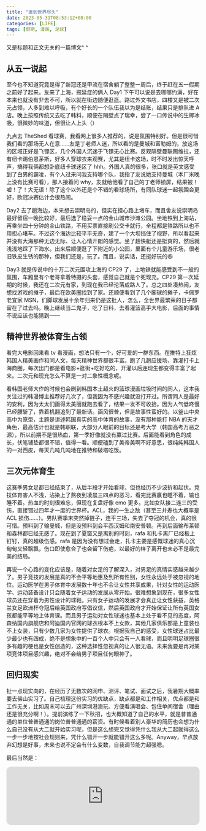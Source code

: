 ```yaml
---
title: "直到世界尽头"
date: 2023-05-31T08:53:12+08:00
categories: [LIFE]
tags: [假期, 漫画, 足球]
---
```


又是标题和正文无关的一篇博文^ ^

## 从五一说起

至今也不知道究竟是得了新冠还是甲流在宿舍躺了整整一周后，终于赶在五一假期之前好了起来。友来了上海，拖延症的俩人 Day1 下午可以说是去哪哪约满，好在本来也就没有非去不可，所以就在街边随便逛逛。路过外文书店，四楼又是被二次元占领，人多到难以呼吸，有个好长的一个队伍我以为是结账，结果只是排队进 A 店。晚上按照传统又去吃了韩料，顺便在隔壁点了瑞幸，尝了一口传说中的生椰冰吸，很微妙的味道，但很让人上头（）

九点去 TheShed 看球赛，我看网上很多人推荐的，说是氛围特别好。但是很可惜我们看的那场无人在意......友是丁老师人迷，所以看的是曼城和富勒姆的，放这场的区域正好是飞镖区，几个外国人沉迷于飞镖无心比赛。反观隔壁曼联踢维拉，还有纽卡踢伯恩茅斯，好多人穿球衣来观赛，尤其是纽卡这场，时不时发出惊天呼声，搞得我俩都想卧底纽卡球迷区了 hhh。外国人真的很多，张口就是英文感受到了白男的霸凌，有个人过来问我支持哪个队，我指了友说她支持曼城（本厂米晚上没有比赛可看），那人接着问 why，友就给他看了自己的丁老师锁屏，结果被！嘘！了！大无语！除了这个以外还是个不错的看球场所，有同队球迷一起氛围会更好，欧冠决赛估计会很热闹。

Day2 去了趟海边，本来想去崇明岛的，但实在担心路上堵车，而且舍友说崇明岛最好留宿一晚比较好，最后选了稳妥一点的金山城市沙滩公园。坐地铁到上海站，再乘坐四十分钟的金山铁路，不用买票直接刷公交卡就行，全程都是铁路所以也不用担心堵车。不过这个海边比较平平无奇，建了一个大坝挡住了视野，所以看起来并没有大海那种无边无际、让人心情开朗的感觉。坐了趟快艇还是挺爽的，然后就浅浅地踩了下海水。出来后顺便逛了下附近的小公园，里面有个儿童游乐场，很老旧铁皮生锈的那种，但我们还是，玩了。而且，说实话，还挺好玩的😆

Day3 就是传说中的十万二次元围攻上海的 CP29 了，上地铁就能感受到不一般的氛围，车厢里有个老哥拿着特摄的头套，感觉自己就是个死现充。CP29 第一次延期的时候，我还在二次元有家，到现在我已经沦落成路人了。总之四处凑热闹，友想找游戏的摊子，最后在欧美圈找到了家。还顺便看到了几个脚球的摊子，卡佩罗老宜家 MSN，们脚球发展十余年归来仍是这批人，怎么，全世界最繁荣的日子都留在了过去吗。晚上继续当二鬼子，吃了日料，去看灌篮高手大电影，后面的事情不说应该也能猜到——

## 精神世界被体育生占领

看完大电影回来看 tv 看漫画，想法只有一个，好可爱的一群东西。在推特上狂炫韩国人精美画作和同人文，每天精神世界都很丰富。跑了几趟应援场，靠灌打卡上海商圈，每次出门都是看电影+逛街+吃好吃的，开灌以后连现生都变得丰富了起来。二次元和现充怎么不算是一对二象性概念呢。

看韩国老师大作的时候也会刷到韩国本土超火的篮球漫画垃圾时间的同人，这本我关注过的韩漫博主推荐好几次了，但我因为不感兴趣就没打开过。所谓同人是最好的安利，因为太太们画得太美丽就跑去看了，结果一发不可收拾。因为人气低咚慢已经腰斩了，靠着机翻追到了最新话。画风很普，但是故事性蛮好的。以釜山中央高中为原型，主题是讲述韩国真实的高中体育的故事，没有那种能打 NBA 的天才角色，最高估计也就是韩职联，大部分人眼前的目标还是考大学（韩国高考万恶之源），所以前期不是很热血，第一季好像就没有赢过比赛。后面能看到角色的成长，伏笔铺垫都很不错，值得一看。顺便磕到了美帝美啊不好意思，很纯纯韩国人的一对西皮，每天几吨几吨地在推特和破塔吃饭。

## 三次元体育生

这赛季男女足都已经结束了，从后半段才开始看球，但也经历不少波折和起伏。竞技体育害人不浅，沾染上了熬夜到凌晨三四点的恶习，看完比赛赢也睡不着，输也睡不着。热血的时刻很难忘，但现在复盘好像 emo 更多。比如女队接二连三的受伤，直接错过四年才一度的世界杯。ACL，我的一生之敌（甚至三井寿也大概率是 ACL 损伤......）。男队赛季末突然掉链子，连平三场，失去了夺冠的机会，真的很可惜。预料到了输曼城，但是没预料到会平西汉姆和南安普顿。再到后面输布莱顿和森林都已经无感了。现在到了夏窗又是离别的时刻，rafa 和扎卡离厂已经板上钉钉，真的超级伤感。rafa 是因为没有想过会走，扎卡主要是感慨球迷的真心沉甸甸又轻飘飘，伤口即使愈合了也会留下伤疤，以最好的样子离开也未必不是最完美的结局。

再说一个心路的变化应该是，随着对女足的了解深入，对男足的真情实感越来越少了。男子竞技的发展是真的不会平等地惠及到所有性别，女性永远处于被忽视的地位。运动医学在男子体育中发展数十年也不会让女性共享成果，针对女性的运动医学、运动装备设计只会随着女子运动的发展从零开始。很难想象到现在，很多女性球员还在穿着为男性设计的球鞋。只有女子运动的发展才会真正让女性获益，英格兰女足欧洲杯夺冠后给英国政府写倡议信，然后英国政府才开始保证让所有英国女孩都能平等地上体育课。而且男子运动对女性球迷也基本上处于看不见的态度，阿森纳国内旗舰店和阿迪国内官网的球衣根本不上女款，其他几家俱乐部是上童装也不上女装，只有少数几家为女性提供了球衣。根据我自己的感受，女性球迷占比最少最少也有四成，绝不是想象中的一百个人中只会有一人看球，而且明明足球圈很多有趣的梗也是女性创造的，这种选择性忽视真的让人很无语。未来我要是再对某项竞体项目感兴趣，绝对不会给男子项目任何眼神了。

## 回归现实

扯一点现实向的，在经历了无数次的网申、测评、笔试、面试之后，我暑期大概率要去佛山实习了。自己梳理这份实习的优缺点，缺点都是和工作相关，优点都是和工作无关，比如周末可以去广州深圳港澳玩、方便看演唱会、包住单间宿舍（理由还是很充分啊！）。提前演练了一下秋招，也大概知道了自己的水平，就是普普通通的单位普普通通的岗位普普通通的薪资。有时候看着别人豪华的简历也会想为什么自己没有从大二就开始实习呢，但是这么想完又觉得凭什么我从大二起就得这么一步一步地按社会规则来，凭什么错开一步就能错开这么多呢。Anyway，早点放弃幻想是好事，未来也说不定会有什么变数，自我调节能力超强嗯。

最后当然是：

<iframe style="border-radius:12px" src="https://open.spotify.com/embed/track/1c3869ygnTCAv0PBvwPo18?utm_source=generator&theme=0" width="100%" height="152" frameBorder="0" allowfullscreen="" allow="autoplay; clipboard-write; encrypted-media; fullscreen; picture-in-picture" loading="lazy"></iframe>
